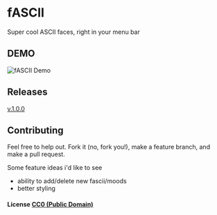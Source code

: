 # fASCII

Super cool ASCII faces, right in your menu bar

## DEMO

![fASCII Demo](https://github.com/Banjerr/Fascii/blob/master/images/demo.gif)

## Releases

[v.1.0.0](https://github.com/Banjerr/fASCII/releases/tag/1)

## Contributing

Feel free to help out. Fork it (no, fork you!), make a feature branch, and make a pull request.

Some feature ideas i'd like to see

 - ability to add/delete new fascii/moods
 - better styling

#### License [CC0 (Public Domain)](LICENSE.md)
